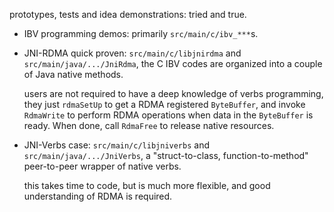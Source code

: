 prototypes, tests and idea demonstrations: tried and true.

* IBV programming demos: primarily `src/main/c/ibv_***`s.

* JNI-RDMA quick proven: `src/main/c/libjnirdma` and `src/main/java/.../JniRdma`,
  the C IBV codes are organized into a couple of Java native methods.

  users are not required to have a deep knowledge of verbs programming, they
  just `rdmaSetUp` to get a RDMA registered `ByteBuffer`, and invoke `RdmaWrite`
  to perform RDMA operations when data in the `ByteBuffer` is ready. When done,
  call `RdmaFree` to release native resources.

* JNI-Verbs case: `src/main/c/libjniverbs` and `src/main/java/.../JniVerbs`, a
  "struct-to-class, function-to-method" peer-to-peer wrapper of native verbs.

  this takes time to code, but is much more flexible, and good understanding of
  RDMA is required.

